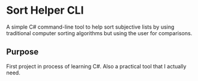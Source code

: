 # Sort Helper CLI

A simple C# command-line tool to help sort subjective lists by using traditional computer sorting algorithms but using the user for comparisons.

## Purpose
First project in process of learning C#. Also a practical tool that I actually need.
